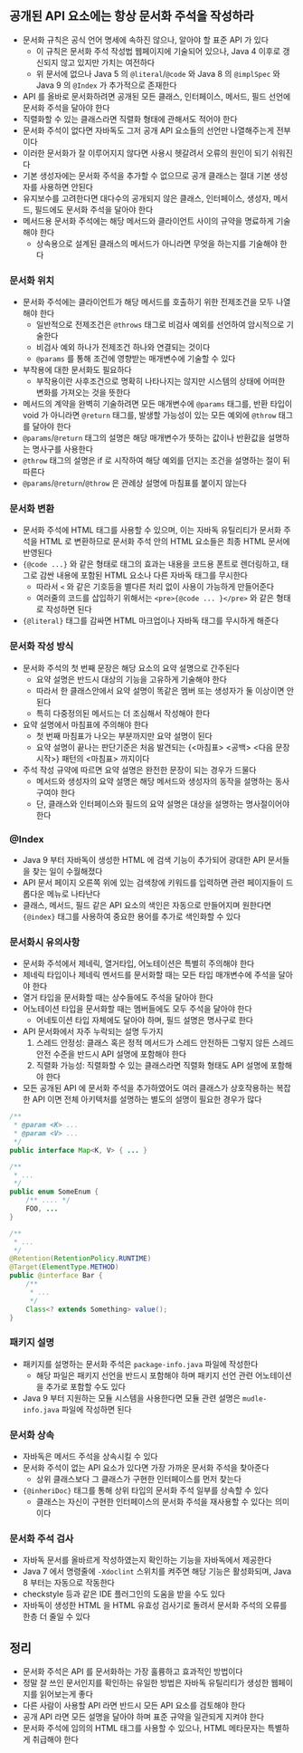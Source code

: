## 공개된 API 요소에는 항상 문서화 주석을 작성하라

* 문서화 규칙은 공식 언어 명세에 속하진 않으나, 알아야 할 표준 API 가 있다
    * 이 규칙은 문서화 주석 작성법 웹페이지에 기술되어 있으나, Java 4 이후로 갱신되지 않고 있지만 가치는 여전하다
    * 위 문서에 없으나 Java 5 의 `@literal`/`@code` 와 Java 8 의 `@implSpec` 와 Java 9 의 `@Index` 가 추가적으로 존재한다
* API 를 올바로 문서화하려면 공개된 모든 클래스, 인터페이스, 메서드, 필드 선언에 문서화 주석을 달아야 한다
* 직렬화할 수 있는 클래스라면 직렬화 형태에 관해서도 적어야 한다
* 문서화 주석이 없다면 자바독도 그저 공개 API 요소들의 선언만 나열해주는게 전부이다
* 이러한 문서화가 잘 이루어지지 않다면 사용시 헷갈려서 오류의 원인이 되기 쉬워진다
* 기본 생성자에는 문서화 주석을 추가할 수 없으므로 공개 클래스는 절대 기본 생성자를 사용하면 안된다
* 유지보수를 고려한다면 대다수의 공개되지 않은 클래스, 인터페이스, 생성자, 메서드, 필드에도 문서화 주석을 달아야 한다
* 메서드용 문서화 주석에는 해당 메서드와 클라이언트 사이의 규약을 명료하게 기술해야 한다
    * 상속용으로 설계된 클래스의 메서드가 아니라면 무엇을 하는지를 기술해야 한다
    
### 문서화 위치

* 문서화 주석에는 클라이언트가 해당 메서드를 호출하기 위한 전제조건을 모두 나열해야 한다
    * 일반적으로 전제조건은 `@throws` 태그로 비검사 예외를 선언하여 암시적으로 기술한다
    * 비검사 예외 하나가 전제조건 하나와 연결되는 것이다
    * `@params` 를 통해 조건에 영향받는 매개변수에 기술할 수 있다
* 부작용에 대한 문서화도 필요하다
    * 부작용이란 사후조건으로 명확히 나타나지는 않지만 시스템의 상태에 어떠한 변화를 가져오는 것을 뜻한다
* 메서드의 계약을 완벽히 기술하려면 모든 매개변수에 `@params` 태그를, 반환 타입이 void 가 아니라면 `@return` 태그를, 발생할 가능성이 있는 모든 예외에 `@throw` 태그를 달아야 한다
* `@params`/`@return` 태그의 설명은 해당 매개변수가 뜻하는 값이나 반환값을 설명하는 명사구를 사용한다
* `@throw` 태그의 설명은 if 로 시작하여 해당 예외를 던지는 조건을 설명하는 절이 뒤따른다
* `@params`/`@return`/`@throw` 은 관례상 설명에 마침표를 붙이지 않는다

### 문서화 변환

* 문서화 주석에 HTML 태그를 사용할 수 있으며, 이는 자바독 유틸리티가 문서화 주석을 HTML 로 변환하므로 문서화 주석 안의 HTML 요소들은 최종 HTML 문서에 반영된다
* `{@code ...}` 와 같은 형태로 태그의 효과는 내용을 코드용 폰트로 렌더링하고, 태그로 감싼 내용에 포함된 HTML 요소나 다른 자바독 태그를 무시한다
    * 따라서 `<` 와 같은 기호등을 별다른 처리 없이 사용이 가능하게 만들어준다
    * 여러줄의 코드를 삽입하기 위해서는 `<pre>{@code ... }</pre>` 와 같은 형태로 작성하면 된다
* `{@literal}` 태그를 감싸면 HTML 마크업이나 자바독 태그를 무시하게 해준다

### 문서화 작성 방식

* 문서화 주석의 첫 번째 문장은 해당 요소의 요약 설명으로 간주된다
    * 요약 설명은 반드시 대상의 기능을 고유하게 기술해야 한다
    * 따라서 한 클래스안에서 요약 설명이 똑같은 멤버 또는 생성자가 둘 이상이면 안된다
    * 특히 다중정의된 메서드는 더 조심해서 작성해야 한다
* 요약 설명에서 마침표에 주의해야 한다
    * 첫 번째 마침표가 나오는 부분까지만 요약 설명이 된다
    * 요약 설명이 끝나는 판단기준은 처음 발견되는 {<마침표> <공백> <다음 문장 시작>} 패턴의 <마침표> 까지이다
* 주석 작성 규약에 따르면 요약 설명은 완전한 문장이 되는 경우가 드물다
    * 메서드와 생성자의 요약 설명은 해당 메서드와 생성자의 동작을 설명하는 동사구여야 한다
    * 단, 클래스와 인터페이스와 필드의 요약 설명은 대상을 설명하는 명사절이어야 한다
    
### @Index

* Java 9 부터 자바독이 생성한 HTML 에 검색 기능이 추가되어 광대한 API 문서들을 찾는 일이 수월해졌다
* API 문서 페이지 오른쪽 위에 있는 검색창에 키워드를 입력하면 관련 페이지들이 드롭다운 메뉴로 나타난다
* 클래스, 메서드, 필드 같은 API 요소의 색인은 자동으로 만들어지며 원한다면 `{@index}` 태그를 사용하여 중요한 용어를 추가로 색인화할 수 있다

### 문서화시 유의사항

* 문서화 주석에서 제네릭, 열거타입, 어노테이션은 특별히 주의해야 한다
* 제네릭 타입이나 제네릭 멘서드를 문서화할 때는 모든 타입 매개변수에 주석을 달아야 한다
* 열거 타입을 문서화할 때는 상수들에도 주석을 달아야 한다
* 어노테이션 타입을 문서화할 때는 멤버들에도 모두 주석을 달아야 한다
    * 어네토이션 타입 자체에도 달아야 하며, 필드 설명은 명사구로 한다
* API 문서화에서 자주 누락되는 설명 두가지
    1. 스레드 안정성: 클래스 혹은 정적 메서드가 스레드 안전하든 그렇지 않든 스레드 안전 수준을 반드시 API 설명에 포함해야 한다
    2. 직렬화 가능성: 직렬화할 수 있는 클래스라면 직렬화 형태도 API 설명에 포함해야 한다
* 모든 공개된 API 에 문서화 주석을 추가하였어도 여러 클래스가 상호작용하는 복잡한 API 이면 전체 아키텍처를 설명하는 별도의 설명이 필요한 경우가 많다

```java
/**
 * @param <K> ...
 * @param <V> ...
 */
public interface Map<K, V> { ... }

/**
 * ...
 */
public enum SomeEnum {
    /** .... */
    FOO, ...
}

/**
 * ...
 */
@Retention(RetentionPolicy.RUNTIME)
@Target(ElementType.METHOD)
public @interface Bar {
    /**
     * ...
     */
    Class<? extends Something> value();
}
```

### 패키지 설명

* 패키지를 설명하는 문서화 주석은 `package-info.java` 파일에 작성한다
    * 해당 파일은 패키지 선언을 반드시 포함해야 하며 패키지 선언 관련 어노테이션을 추가로 포함할 수도 있다
* Java 9 부터 지원하는 모듈 시스템을 사용한다면 모듈 관련 설명은 `mudle-info.java` 파일에 작성하면 된다

### 문서화 상속

* 자바독은 메서드 주석을 상속시킬 수 있다
* 문서화 주석이 없는 API 요소가 있다면 가장 가까운 문서화 주석을 찾아준다
    * 상위 클래스보다 그 클래스가 구현한 인터페이스를 먼저 찾는다
* `{@inheriDoc}` 태그를 통해 상위 타입의 문서화 주석 일부를 상속할 수 있다
    * 클래스는 자신이 구현한 인터페이스의 문서화 주석을 재사용할 수 있다는 의미이다

### 문서화 주석 검사

* 자바독 문서를 올바르게 작성하였는지 확인하는 기능을 자바독에서 제공한다
* Java 7 에서 명령줄에 `-Xdoclint` 스위치를 켜주면 해당 기능은 활성화되며, Java 8 부터는 자동으로 작동한다
* checkstyle 등과 같은 IDE 플러그인의 도움을 받을 수도 있다
* 자바독이 생성한 HTML 을 HTML 유효성 검사기로 돌려서 문서화 주석의 오류를 한층 더 줄일 수 있다

## 정리

* 문서화 주석은 API 를 문서화하는 가장 훌륭하고 효과적인 방법이다
* 정말 잘 쓰인 문서인지를 확인하는 유일한 방법은 자바독 유틸리티가 생성한 웹페이지를 읽어보는게 좋다
* 다른 사람이 사용할 API 라면 반드시 모든 API 요소를 검토해야 한다
* 공개 API 라면 모든 설명을 달아야 하며 표준 규약을 일관되게 지켜야 한다
* 문서화 주석에 임의의 HTML 태그를 사용할 수 있으나, HTML 메타문자는 특별하게 취급해야 한다
